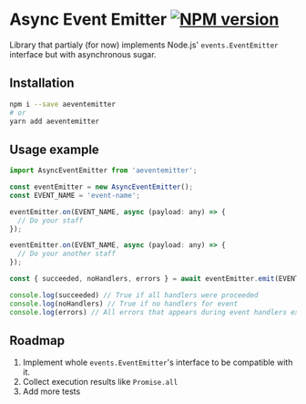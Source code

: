 # Async Event Emitter [![NPM version](https://badge.fury.io/js/aeventemitter.png)](https://www.npmjs.com/package/aeventemitter)

Library that partialy (for now) implements Node.js' `events.EventEmitter` interface but with asynchronous sugar.

## Installation
```bash
npm i --save aeventemitter
# or
yarn add aeventemitter
```

## Usage example
```js
import AsyncEventEmitter from 'aeventemitter';

const eventEmitter = new AsyncEventEmitter();
const EVENT_NAME = 'event-name';

eventEmitter.on(EVENT_NAME, async (payload: any) => {
  // Do your staff
});

eventEmitter.on(EVENT_NAME, async (payload: any) => {
  // Do your another staff
});

const { succeeded, noHandlers, errors } = await eventEmitter.emit(EVENT_NAME, { test: 1 });

console.log(succeeded) // True if all handlers were proceeded
console.log(noHandlers) // True if no handlers for event
console.log(errors) // All errors that appears during event handlers execution
```

## Roadmap

1. Implement whole `events.EventEmitter`'s interface to be compatible with it.
2. Collect execution results like `Promise.all`
3. Add more tests